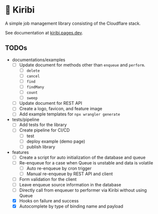 # 🎇 Kiribi

A simple job management library consisting of the Cloudflare stack.

See documentation at [kiribi.pages.dev](https://kiribi.pages.dev/).

## TODOs

- documentations/examples
  - [ ] Update document for methods other than `enqueue` and `perform`.
    - [ ] `delete`
    - [ ] `cancel`
    - [ ] `find`
    - [ ] `findMany`
    - [ ] `count`
    - [ ] `sweep`
  - [ ] Update document for REST API
  - [ ] Create a logo, favicon, and feature image
  - [ ] Add example templates for `npx wrangler generate`
- tests/pipeline
  - [ ] Add tests for the library
  - [ ] Create pipeline for CI/CD
    - [ ] test
    - [ ] deploy example (demo page)
    - [ ] publish library
- features
  - [ ] Create a script for auto initialization of the database and queue
  - [ ] Re-enqueue for a case when Queue is unstable and data is volatile
    - [ ] Auto re-enqueue by cron trigger
    - [ ] Manual re-enqueue by REST API and client
  - [ ] Form validation for the client
  - [ ] Leave enqueue source information in the database
  - [ ] Directly call from enqueuer to performer via Kiribi without using Queue
  - [x] Hooks on failure and success
  - [x] Autocomplete by type of binding name and payload
